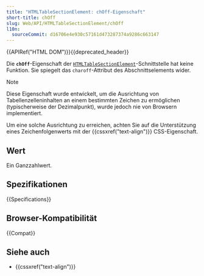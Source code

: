 ```yaml
---
title: "HTMLTableSectionElement: chOff-Eigenschaft"
short-title: chOff
slug: Web/API/HTMLTableSectionElement/chOff
l10n:
  sourceCommit: d16706e4e930c57161d473287374a9286c663147
---
```


{{APIRef("HTML DOM")}}{{deprecated_header}}

Die **`chOff`**-Eigenschaft der [`HTMLTableSectionElement`](/de/docs/Web/API/HTMLTableSectionElement)-Schnittstelle hat keine Funktion. Sie spiegelt das `charoff`-Attribut des Abschnittselements wider.

> [!NOTE]
> Diese Eigenschaft wurde entwickelt, um die Ausrichtung von Tabellenzelleninhalten an einem bestimmten Zeichen zu ermöglichen (typischerweise der Dezimalpunkt), wurde jedoch nie von Browsern implementiert.
>
> Um eine solche Ausrichtung zu erreichen, achten Sie auf die Unterstützung eines Zeichenfolgenwerts mit der {{cssxref("text-align")}} CSS-Eigenschaft.

## Wert

Ein Ganzzahlwert.

## Spezifikationen

{{Specifications}}

## Browser-Kompatibilität

{{Compat}}

## Siehe auch

- {{cssxref("text-align")}}
